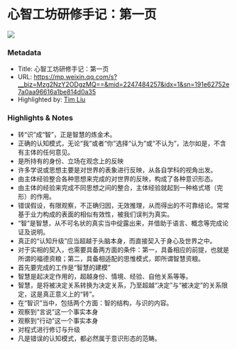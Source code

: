 # 心智工坊研修手记：第一页

![](https://mmbiz.qpic.cn/mmbiz_jpg/3fxiaiclpKvPmg7RHKXRmCOr6qKEBT2GibtRF6lbRCBgJgnuw93ShT3BEuEW5r0ht4wTrEwsucEzzgia5JsGn57wicA/0?wx_fmt=jpeg)

### Metadata

- Title: 心智工坊研修手记：第一页
- URL: https://mp.weixin.qq.com/s?__biz=Mzg2NzY2ODgzMQ==&mid=2247484257&idx=1&sn=191e62752e7a0aa96616a1be814d0a35
- Highlighted by: [Tim Liu](https://glasp.co/#/d8dlwqw9k0z33fff/?p=8IMYTm0YF2xfLbamFshf)

### Highlights & Notes

- 转“识”成“智”，正是智慧的炼金术。
- 正确的认知模式，无论“我”或者“你”选择“认为”或“不认为”，法尔如是，不含有主体的任何意见。
- 是所持有的身份、立场在观念上的反映
- 许多学说或思想主要是对世界的表象进行反映，从各自学科的视角出发。
- 由主体经验整合各种思想来完成的对世界的反映，构成了各种意识形态。
- 由主体的经验来完成不同思想之间的整合，主体经验就起到一种格式塔（完形）的作用。
- 错误假设，有限观察，不正确归因，无效推理，从而得出的不可靠结论。常常基于业力构成的表面的相似有效性，被我们误判为真实。
- “智”是智慧，从不可名状的真实当中绽露出来，并借助于语言、概念等完成论证及说明。
- 真正的“认知升级”应当超越于头脑本身，而直接契入于身心及世界之中。
- 对于实相的契入，也需要具备两方面的条件：第一，具备相应的前提，也就是所谓的福德资粮；第二，具备相适配的思惟模式，即所谓智慧资粮。
- 首先要完成的工作是“智慧的建模”
- 智慧是起决定作用的，超越身份、情境、经验、自他关系等等。
- 智慧，是将被决定关系转换为决定关系，乃至超越“决定”与“被决定”的关系限定，这是真正意义上的“转”。
- 在“智识”当中，包括两个方面：智的结构，与识的内容。
- 观察到“言说”这一个事实本身
- 观察到“行动”这一个事实本身
- 对程式进行修订与升级
- 凡是错误的认知模式，都必然属于意识形态的范畴。



